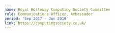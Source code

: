 ```yaml
---
name: Royal Holloway Computing Society Committee
role: Communications Officer, Ambassador
period: 'Sep 2017 - Jun 2019'
link: https://computingsociety.co.uk/
---
```

